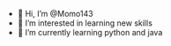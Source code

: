 - 👋 Hi, I’m @Momo143
- 👀 I’m interested in learning new skills
- 🌱 I’m currently learning python and java

<!---
Momo143/Momo143 is a ✨ special ✨ repository because its `README.md` (this file) appears on your GitHub profile.
You can click the Preview link to take a look at your changes.
--->
